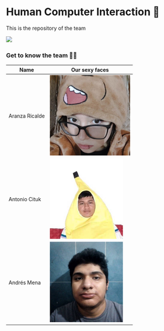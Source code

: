 # Human Computer Interaction 🤖

This is the repository of the team

<img src="https://mma.prnewswire.com/media/1513369/Educative_Logo.jpg" height="20">

### Get to know the team 🐙✨

| Name          | Our sexy faces |
| ------------- | ------------- |
| Aranza Ricalde  |  <img src="assets/fotopreciosa.jpg" height="220"> |
| Antonio Cituk  | <img src="assets/IMG-20210302-WA0049.jpg"  width="200" height="220"> |
| Andrés Mena  | <img src="assets/LlXZ2T.jpg"  width="200" height="220"> |
